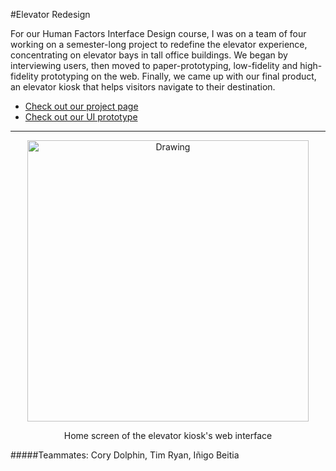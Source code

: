 #Elevator Redesign

For our Human Factors Interface Design course, I was on a team of four working on a semester-long project to redefine the elevator experience, concentrating on elevator bays in tall office buildings. We began by interviewing users, then moved to paper-prototyping, low-fidelity and high-fidelity prototyping on the web. Finally, we came up with our final product, an elevator kiosk that helps visitors navigate to their destination.

* [Check out our project page](http://hfid.olin.edu/sa2013/s_engr3220-unibros/final.php)
* [Check out our UI prototype](http://tcr.github.io/elevator-kiosk/)

---

<center>
<img src="/images/elevator.png" alt="Drawing" style="width: 450px;"/>
<p> Home screen of the elevator kiosk's web interface </p>
</center>

#####Teammates: Cory Dolphin, Tim Ryan, Iñigo Beitia